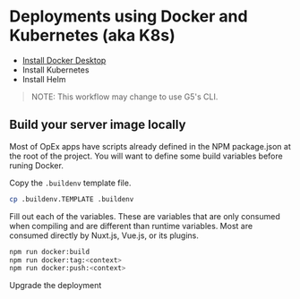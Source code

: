# Deployments using Docker and Kubernetes (aka K8s)

- [Install Docker Desktop](https://hub.docker.com/editions/community/docker-ce-desktop-mac)
- Install Kubernetes
- Install Helm

> NOTE: This workflow may change to use G5's CLI.

## Build your server image locally

Most of OpEx apps have scripts already defined in the NPM package.json at the root of the project. You will want to define some build variables before runing Docker.

Copy the `.buildenv` template file.

``` sh
cp .buildenv.TEMPLATE .buildenv
```
Fill out each of the variables. These are variables that are only consumed when compiling and are different than runtime variables. Most are consumed directly by Nuxt.js, Vue.js, or its plugins.

``` sh
npm run docker:build
npm run docker:tag:<context>
npm run docker:push:<context>
```

Upgrade the deployment
